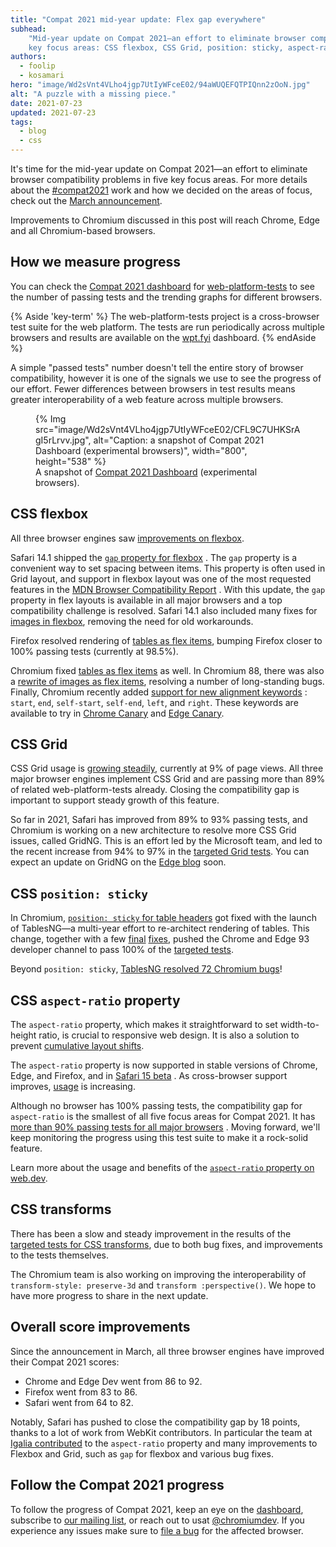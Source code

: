 ```yaml
---
title: "Compat 2021 mid-year update: Flex gap everywhere"
subhead:
    "Mid-year update on Compat 2021—an effort to eliminate browser compatibility problems in five
    key focus areas: CSS flexbox, CSS Grid, position: sticky, aspect-ratio, and CSS transforms."
authors:
  - foolip
  - kosamari
hero: "image/Wd2sVnt4VLho4jgp7UtIyWFceE02/94aWUQEFQTPIQnn2zOoN.jpg"
alt: "A puzzle with a missing piece."
date: 2021-07-23
updated: 2021-07-23
tags:
  - blog
  - css
---
```


It's time for the mid-year update on Compat 2021—an effort to eliminate browser compatibility
problems in five key focus areas. For more details about the
[#compat2021](https://twitter.com/search?q=%23compat2021) work and how we decided on the
areas of focus, check out the [March announcement](/compat2021).

Improvements to Chromium discussed in this post will reach Chrome, Edge and all Chromium-based
browsers.

## How we measure progress

You can check the [Compat 2021 dashboard](https://wpt.fyi/compat2021?feature=summary) for
[web-platform-tests](https://github.com/web-platform-tests/wpt#the-web-platform-tests-project)
to see the number of passing tests and the trending graphs for different browsers.

{% Aside 'key-term' %}
The web-platform-tests project is a cross-browser test suite for the web platform. The tests are
run periodically across multiple browsers and results are available on the
[wpt.fyi](https://wpt.fyi/) dashboard.
{% endAside %}

 A simple "passed tests" number doesn't tell the entire story of browser compatibility, however it
 is one of the signals we use to see the progress of our effort. Fewer differences between browsers
 in test results means greater interoperability of a web feature across multiple browsers.

<figure>
{% Img src="image/Wd2sVnt4VLho4jgp7UtIyWFceE02/CFL9C7UHKSrAgI5rLrvv.jpg", alt="Caption: a snapshot of Compat 2021 Dashboard (experimental browsers)", width="800", height="538" %}
  <figcaption>
    A snapshot of <a href="https://wpt.fyi/compat2021">Compat 2021 Dashboard</a> (experimental browsers).
  </figcaption>
</figure>


## CSS flexbox

All three browser engines saw
[improvements on flexbox](https://wpt.fyi/compat2021?feature=css-flexbox).

Safari 14.1 shipped the
[`gap` property for flexbox](https://blogs.igalia.com/svillar/2020/10/01/closing-the-gap-in-flexbox/)
. The `gap` property is a convenient way to set spacing between items. This property is often used
in Grid layout, and support in flexbox layout was one of the most requested features in the
[MDN Browser Compatibility Report](https://insights.developer.mozilla.org/reports/mdn-browser-compatibility-report-2020.html)
. With this update, the `gap` property in flex layouts is available in all major browsers and a top
compatibility challenge is resolved. Safari 14.1 also included many fixes for
[images in flexbox](https://blogs.igalia.com/svillar/2021/01/20/flexbox-cats-a-k-a-fixing-images-in-flexbox/), removing the need for old workarounds.

Firefox resolved rendering of
[tables as flex items](https://bugzilla.mozilla.org/show_bug.cgi?id=1674302), bumping Firefox
closer to 100% passing tests (currently at 98.5%).

Chromium fixed
[tables as flex items](https://bugs.chromium.org/p/chromium/issues/detail?id=1181403) as well. In
Chromium 88, there was also a
[rewrite of images as flex items](https://bugs.chromium.org/p/chromium/issues/detail?id=1132627),
resolving a number of long-standing bugs. Finally, Chromium recently added
[support for new alignment keywords](https://bugs.chromium.org/p/chromium/issues/detail?id=1011718)
: `start`, `end`, `self-start`, `self-end`, `left`, and `right`. These keywords are available to
try in [Chrome Canary](https://www.google.com/chrome/canary/) and
[Edge Canary](https://www.microsoftedgeinsider.com/en-us/download/canary).


## CSS Grid

CSS Grid usage is
[growing steadily](https://www.chromestatus.com/metrics/feature/timeline/popularity/1693),
currently at 9% of page views.  All three major browser engines implement CSS Grid and are passing
more than 89% of related web-platform-tests already. Closing the compatibility gap is important to
support steady growth of this feature.

So far in 2021, Safari has improved from 89% to 93% passing tests, and Chromium is working on a new
architecture to resolve more CSS Grid issues, called GridNG. This is an effort led by the Microsoft
team, and led to the recent increase from 94% to 97% in the
[targeted Grid tests](https://wpt.fyi/compat2021?feature=css-grid). You can expect an update on
GridNG on the [Edge blog](https://blogs.windows.com/msedgedev/) soon.

## CSS `position: sticky`

In Chromium,
[`position: sticky` for table headers](https://bugs.chromium.org/p/chromium/issues/detail?id=702927)
 got fixed with the launch of TablesNG—a multi-year effort to re-architect rendering of tables.
This change, together with a few
[final](https://bugs.chromium.org/p/chromium/issues/detail?id=841432)
[fixes](https://bugs.chromium.org/p/chromium/issues/detail?id=752022), pushed the Chrome and Edge 93
developer channel to pass 100% of the
[targeted tests](https://wpt.fyi/compat2021?feature=position-sticky).

Beyond `position: sticky`,
[TablesNG resolved 72 Chromium bugs](https://developer.chrome.com/blog/tablesng/)!

## CSS `aspect-ratio` property

The `aspect-ratio` property, which makes it straightforward to set width-to-height ratio, is crucial
to responsive web design. It is also a solution to prevent
[cumulative layout shifts](/cls/).

The `aspect-ratio` property is now supported in stable versions of Chrome, Edge, and Firefox, and
in
[Safari 15 beta](https://developer.apple.com/documentation/safari-release-notes/safari-15-beta-release-notes)
. As cross-browser support improves,
[usage](https://www.chromestatus.com/metrics/css/timeline/popularity/657) is increasing.

Although no browser has 100% passing tests, the compatibility gap for `aspect-ratio` is the smallest
of all five focus areas for Compat 2021. It has
[more than 90% passing tests for all major browsers](https://wpt.fyi/compat2021?feature=aspect-ratio)
. Moving forward, we'll keep monitoring the progress using this test suite to make it a rock-solid
feature.

Learn more about the usage and benefits of the
[`aspect-ratio` property on web.dev](/aspect-ratio/).

## CSS transforms

There has been a slow and steady improvement in the results of the [targeted tests for CSS
transforms](https://wpt.fyi/compat2021?feature=css-transforms), due to both bug fixes, and
improvements to the tests themselves.

The Chromium team is also working on improving the interoperability of `transform-style:
preserve-3d` and `transform :perspective()`. We hope to have more progress to share in the next
update.

## Overall score improvements

Since the announcement in March, all three browser engines have improved their Compat 2021 scores:

* Chrome and Edge Dev went from 86 to 92.
* Firefox went from 83 to 86.
* Safari went from 64 to 82.

Notably, Safari has pushed to close the compatibility gap by 18 points, thanks to a lot of work from
WebKit contributors. In particular the team at
[Igalia contributed](https://www.igalia.com/2021/06/29/Igalia-Developments-in-WebKit-and-Safari-15.html)
to the `aspect-ratio` property and many improvements to Flexbox and Grid, such as `gap` for flexbox
and various bug fixes.

## Follow the Compat 2021 progress

To follow the progress of Compat 2021, keep an eye on the
[dashboard](https://wpt.fyi/compat2021?feature=summary), subscribe to
[our mailing list](https://groups.google.com/g/compat2021), or reach out to usat
[@chromiumdev](https://twitter.com/chromiumdev). If you experience any issues make sure to
[file a bug](/how-to-file-a-good-bug/) for the affected browser.
